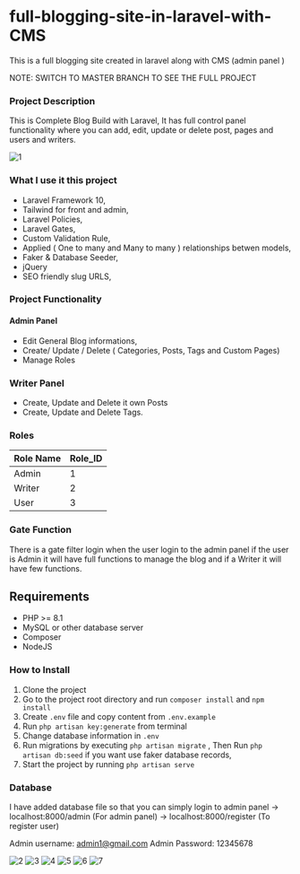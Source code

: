 # full-blogging-site-in-laravel-with-CMS
This is a full blogging site created in laravel along with CMS (admin panel ) 

 NOTE: SWITCH TO MASTER BRANCH TO SEE THE FULL PROJECT



### Project Description
This is Complete Blog Build with Laravel, It has full control panel functionality where you can add, edit, update or delete post, pages and users and writers.

![1](https://user-images.githubusercontent.com/59476727/224474178-52201e24-99cd-4a21-8f97-e70eb66e6215.png)


### What I use it this project
- Laravel Framework 10,
- Tailwind for front and admin,
- Laravel Policies,
- Laravel Gates,
- Custom Validation Rule,
- Applied ( One to many and Many to many ) relationships betwen models,
- Faker & Database Seeder,
- jQuery
- SEO friendly slug URLS,

### Project Functionality
#### Admin Panel
- Edit General Blog informations,
- Create/ Update / Delete ( Categories, Posts, Tags and Custom Pages)
- Manage Roles

### Writer Panel
- Create, Update and Delete it own Posts
- Create, Update and Delete Tags.

### Roles
                    
Role Name  | Role_ID
------------- | -------------
Admin  | 1
Writer | 2 
User | 3
                

### Gate Function
There is a gate filter login when the user login to the admin panel if the user is Admin it will have full functions to manage the blog and if a Writer it will have few functions.

## Requirements
- PHP >= 8.1
- MySQL or other database server
- Composer
- NodeJS

### How to Install
1. Clone the project
2. Go to the project root directory and run `composer install` and `npm install`
3. Create `.env` file and copy content from `.env.example`
4. Run `php artisan key:generate` from terminal
5. Change database information in `.env`
6. Run migrations by executing `php artisan migrate` , Then Run  `php artisan db:seed` if you want use faker database records,
7. Start the project by running `php artisan serve`


### Database
I have added database file so that you can simply login to admin panel
-> localhost:8000/admin (For admin panel)
-> localhost:8000/register (To register user)

Admin username: admin1@gmail.com
Admin Password: 12345678


![2](https://user-images.githubusercontent.com/59476727/224474195-ae6ee953-ed65-40df-9b1a-ad9ae6a44b7a.png)
![3](https://user-images.githubusercontent.com/59476727/224474201-f8129e47-0208-48ec-887f-1795824d08ff.png)
![4](https://user-images.githubusercontent.com/59476727/224474203-a289b5b4-b455-4f0a-b03c-53b1b9ed2ad4.png)
![5](https://user-images.githubusercontent.com/59476727/224474204-24ee3ad5-4c5c-43a4-a61e-9a5a573d77e9.png)
![6](https://user-images.githubusercontent.com/59476727/224474206-485b47ed-977d-454f-adea-87ce662dd772.png)
![7](https://user-images.githubusercontent.com/59476727/224474207-176bc03a-f043-4c77-b389-536f6cd68ea8.png)
